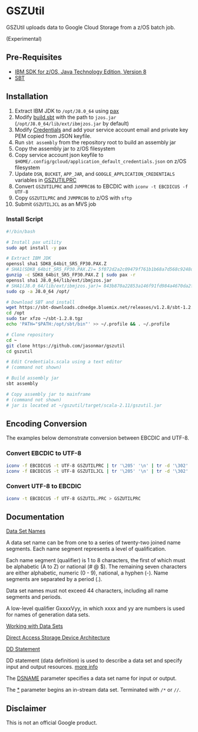 # GSZUtil

GSZUtil uploads data to Google Cloud Storage from a z/OS batch job.

(Experimental)


## Pre-Requisites

* [IBM SDK for z/OS, Java Technology Edition, Version 8](https://developer.ibm.com/javasdk/support/zos/)
* [SBT](https://www.scala-sbt.org/download.html)


## Installation

1. Extract IBM JDK to `/opt/J8.0_64` using [pax](https://www.ibm.com/support/knowledgecenter/en/ssw_aix_72/com.ibm.aix.cmds4/pax.htm)
2. Modify [build.sbt](build.sbt) with the path to `jzos.jar` (`/opt/J8.0_64/lib/ext/ibmjzos.jar` by default)
3. Modify [Credentials](src/main/scala/com/google/cloud/gszutil/Credentials.scala) and add your service account email and private key PEM copied from JSON keyfile.
3. Run `sbt assembly` from the repository root to build an assembly jar
4. Copy the assembly jar to z/OS filesystem
5. Copy service account json keyfile to `$HOME/.config/gcloud/application_default_credentials.json` on z/OS filesystem
6. Update `DSN`, `BUCKET`, `APP_JAR`, and `GOOGLE_APPLICATION_CREDENTIALS` variables in [GSZUTILPRC](GSZUTILPRC)
7. Convert `GSZUTILPRC` and `JVMPRC86` to EBCDIC with `iconv -t EBCDICUS -f UTF-8`
8. Copy `GSZUTILPRC` and `JVMPRC86` to z/OS with `sftp`
9. Submit `GSZUTILJCL` as an MVS job


### Install Script

```sh
#!/bin/bash

# Install pax utility
sudo apt install -y pax

# Extract IBM JDK
openssl sha1 SDK8_64bit_SR5_FP30.PAX.Z
# SHA1(SDK8_64bit_SR5_FP30.PAX.Z)= 5f072d2a2c09479f761b1b68a7d568c9248d9de1
gunzip -c SDK8_64bit_SR5_FP30.PAX.Z | sudo pax -r
openssl sha1 J8.0_64/lib/ext/ibmjzos.jar
# SHA1(J8.0_64/lib/ext/ibmjzos.jar)= 843b870a22853a146f91fd984a4670da2fedbd9a
sudo cp -a J8.0_64 /opt/

# Download SBT and install
wget https://sbt-downloads.cdnedge.bluemix.net/releases/v1.2.8/sbt-1.2.8.tgz
cd /opt
sudo tar xfzo ~/sbt-1.2.8.tgz
echo 'PATH="$PATH:/opt/sbt/bin"' >> ~/.profile && . ~/.profile

# Clone repository
cd ~
git clone https://github.com/jasonmar/gszutil
cd gszutil

# Edit Credentials.scala using a text editor
# (command not shown)

# Build assembly jar
sbt assembly

# Copy assembly jar to mainframe
# (command not shown)
# jar is located at ~/gszutil/target/scala-2.11/gszutil.jar
```


## Encoding Conversion

The examples below demonstrate conversion between EBCDIC and UTF-8.


### Convert EBCDIC to UTF-8

```sh
iconv -f EBCDICUS -t UTF-8 GSZUTILPRC | tr '\205' '\n' | tr -d '\302' | tr -cd '\11\12\15\40-\176' > GSZUTIL.PRC
iconv -f EBCDICUS -t UTF-8 GSZUTILJCL | tr '\205' '\n' | tr -d '\302' | tr -cd '\11\12\15\40-\176' > GSZUTIL.JCL
```

### Convert UTF-8 to EBCDIC

```sh
iconv -t EBCDICUS -f UTF-8 GSZUTIL.PRC > GSZUTILPRC
```

## Documentation

[Data Set Names](https://www.ibm.com/support/knowledgecenter/en/SSLTBW_2.3.0/com.ibm.zos.v2r3.idad400/name.htm)

A data set name can be from one to a series of twenty-two joined name segments. Each name segment represents a level of qualification.

Each name segment (qualifier) is 1 to 8 characters, the first of which must be alphabetic (A to Z) or national (# @ $). The remaining seven characters are either alphabetic, numeric (0 - 9), national, a hyphen (-). Name segments are separated by a period (.).

Data set names must not exceed 44 characters, including all name segments and periods.

A low-level qualifier GxxxxVyy, in which xxxx and yy are numbers is used for names of generation data sets.


[Working with Data Sets](https://www.ibm.com/support/knowledgecenter/en/SSLTBW_2.3.0/com.ibm.zos.v2r3.idad400/ch1.htm)


[Direct Access Storage Device Architecture](https://www.ibm.com/support/knowledgecenter/en/SSLTBW_2.3.0/com.ibm.zos.v2r3.idad400/dasda.htm#dasda)

[DD Statement](https://www.ibm.com/support/knowledgecenter/en/SSLTBW_2.3.0/com.ibm.zos.v2r3.ieab600/ddst.htm)

DD statement (data definition) is used to describe a data set and specify input and output resources. [more info](https://www.ibm.com/support/knowledgecenter/zosbasics/com.ibm.zos.zjcl/zjclc_jclDDstmt.htm)

The [DSNAME](https://www.ibm.com/support/knowledgecenter/en/SSLTBW_2.3.0/com.ibm.zos.v2r3.ieab600/xdddsn.htm) parameter specifies a data set name for input or output.

The [*](https://www.ibm.com/support/knowledgecenter/en/SSLTBW_2.3.0/com.ibm.zos.v2r3.ieab600/xddaster.htm) parameter begins an in-stream data set. Terminated with `/*` or `//`. 


## Disclaimer

This is not an official Google product.
